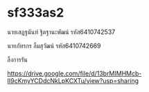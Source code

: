 # sf333as2
นายเสฏฐนันท์ ฐิตฐานะพัฒน์ รหัส6410742537

นายภัทรกร ลิ้มสุวัฒน์ รหัส6410742669

ลิ้งการรัน

https://drive.google.com/file/d/13brMIMHMcb-II9cKmyYCDdcNkLpKCXTu/view?usp=sharing
